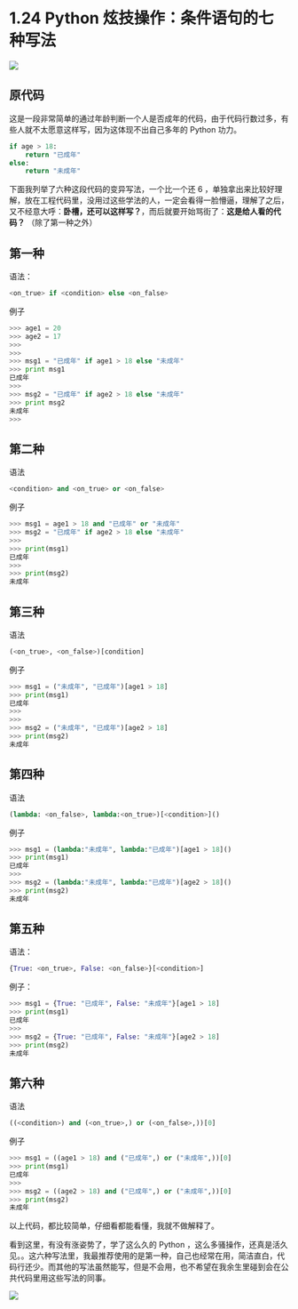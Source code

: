 # 1.24 Python 炫技操作：条件语句的七种写法

![](http://image.iswbm.com/20200602135014.png)

## 原代码

这是一段非常简单的通过年龄判断一个人是否成年的代码，由于代码行数过多，有些人就不太愿意这样写，因为这体现不出自己多年的 Python 功力。
```python
if age > 18:
    return "已成年"
else:
    return "未成年"
```

下面我列举了六种这段代码的变异写法，一个比一个还 6 ，单独拿出来比较好理解，放在工程代码里，没用过这些学法的人，一定会看得一脸懵逼，理解了之后，又不经意大呼：**卧槽，还可以这样写？**，而后就要开始骂街了：**这是给人看的代码？**  （除了第一种之外）

## 第一种

语法：

```python
<on_true> if <condition> else <on_false> 
```

例子

```python
>>> age1 = 20
>>> age2 = 17
>>> 
>>> 
>>> msg1 = "已成年" if age1 > 18 else "未成年"
>>> print msg1
已成年
>>> 
>>> msg2 = "已成年" if age2 > 18 else "未成年"
>>> print msg2
未成年
>>> 
```

## 第二种

语法

```python
<condition> and <on_true> or <on_false>
```

例子

```python
>>> msg1 = age1 > 18 and "已成年" or "未成年"
>>> msg2 = "已成年" if age2 > 18 else "未成年"
>>> 
>>> print(msg1)
已成年
>>> 
>>> print(msg2)
未成年
```

## 第三种

语法

```python
(<on_true>, <on_false>)[condition]
```

例子

```python
>>> msg1 = ("未成年", "已成年")[age1 > 18]
>>> print(msg1)
已成年
>>> 
>>> 
>>> msg2 = ("未成年", "已成年")[age2 > 18]
>>> print(msg2)
未成年
```

## 第四种

语法

```python
(lambda: <on_false>, lambda:<on_true>)[<condition>]()
```

例子

```python
>>> msg1 = (lambda:"未成年", lambda:"已成年")[age1 > 18]()
>>> print(msg1)
已成年
>>> 
>>> msg2 = (lambda:"未成年", lambda:"已成年")[age2 > 18]()
>>> print(msg2)
未成年
```

## 第五种

语法：

```python
{True: <on_true>, False: <on_false>}[<condition>]
```

例子：

```python
>>> msg1 = {True: "已成年", False: "未成年"}[age1 > 18]
>>> print(msg1)
已成年
>>> 
>>> msg2 = {True: "已成年", False: "未成年"}[age2 > 18]
>>> print(msg2)
未成年
```

## 第六种

语法

```python
((<condition>) and (<on_true>,) or (<on_false>,))[0]
```

例子

```python
>>> msg1 = ((age1 > 18) and ("已成年",) or ("未成年",))[0]
>>> print(msg1)
已成年
>>> 
>>> msg2 = ((age2 > 18) and ("已成年",) or ("未成年",))[0]
>>> print(msg2)
未成年
```

以上代码，都比较简单，仔细看都能看懂，我就不做解释了。

看到这里，有没有涨姿势了，学了这么久的 Python ，这么多骚操作，还真是活久见。。这六种写法里，我最推荐使用的是第一种，自己也经常在用，简洁直白，代码行还少。而其他的写法虽然能写，但是不会用，也不希望在我余生里碰到会在公共代码里用这些写法的同事。

![](http://image.iswbm.com/20200607174235.png)
